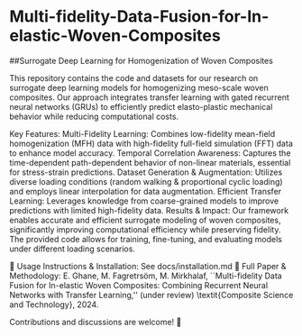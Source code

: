 # Multi-fidelity-Data-Fusion-for-In-elastic-Woven-Composites
##Surrogate Deep Learning for Homogenization of Woven Composites

This repository contains the code and datasets for our research on surrogate deep learning models for homogenizing meso-scale woven composites. Our approach integrates transfer learning with gated recurrent neural networks (GRUs) to efficiently predict elasto-plastic mechanical behavior while reducing computational costs.

Key Features:
Multi-Fidelity Learning: Combines low-fidelity mean-field homogenization (MFH) data with high-fidelity full-field simulation (FFT) data to enhance model accuracy.
Temporal Correlation Awareness: Captures the time-dependent path-dependent behavior of non-linear materials, essential for stress-strain predictions.
Dataset Generation & Augmentation: Utilizes diverse loading conditions (random walking & proportional cyclic loading) and employs linear interpolation for data augmentation.
Efficient Transfer Learning: Leverages knowledge from coarse-grained models to improve predictions with limited high-fidelity data.
Results & Impact:
Our framework enables accurate and efficient surrogate modeling of woven composites, significantly improving computational efficiency while preserving fidelity. The provided code allows for training, fine-tuning, and evaluating models under different loading scenarios.

🔗 Usage Instructions & Installation: See docs/installation.md
📄 Full Paper & Methodology: E. Ghane, M. Fagretrsöm, M. Mirkhalaf, ``Multi-fidelity Data Fusion for In-elastic Woven Composites: Combining Recurrent Neural Networks with Transfer Learning,'' (under review)  \textit{Composite Science and Technology}, 2024.

Contributions and discussions are welcome! 🚀
